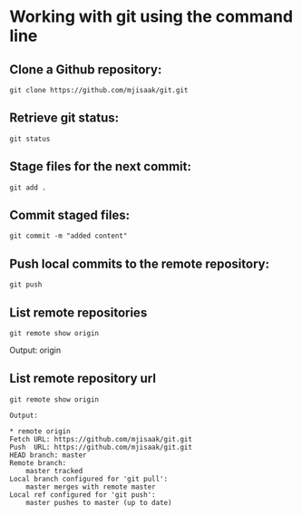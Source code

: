# Working with git using the command line

## Clone a Github repository:
    git clone https://github.com/mjisaak/git.git


## Retrieve git status:
    git status


## Stage files for the next commit:
    git add .

## Commit staged files:
    git commit -m "added content"

## Push local commits to the remote repository:
    git push

## List remote repositories
    git remote show origin
Output:
    origin

## List remote repository url
    git remote show origin
```
Output:
```
```
* remote origin
Fetch URL: https://github.com/mjisaak/git.git
Push  URL: https://github.com/mjisaak/git.git
HEAD branch: master
Remote branch:
    master tracked
Local branch configured for 'git pull':
    master merges with remote master
Local ref configured for 'git push':
    master pushes to master (up to date)
```
